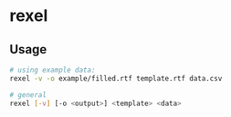 # rexel
## Usage

```bash
# using example data:
rexel -v -o example/filled.rtf template.rtf data.csv

# general
rexel [-v] [-o <output>] <template> <data>
```
